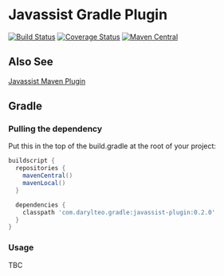 # Javassist Gradle Plugin

[![Build Status](https://travis-ci.org/darylteo/javassist-gradle-plugin.svg?branch=master)](https://travis-ci.org/darylteo/javassist-gradle-plugin)
[![Coverage Status](https://img.shields.io/coveralls/darylteo/javassist-gradle-plugin.svg)](https://coveralls.io/r/darylteo/javassist-gradle-plugin)
[![Maven Central](https://maven-badges.herokuapp.com/maven-central/com.darylteo.gradle/javassist-plugin/badge.svg)](https://maven-badges.herokuapp.com/maven-central/com.darylteo.gradle/javassist-plugin/)

## Also See

[Javassist Maven Plugin](//github.com/icon-Systemhaus-GmbH/javassist-maven-plugin)

## Gradle

### Pulling the dependency 

Put this in the top of the build.gradle at the root of your project:

```groovy
buildscript {
  repositories {
    mavenCentral()
    mavenLocal()
  }

  dependencies {
    classpath 'com.darylteo.gradle:javassist-plugin:0.2.0'
  }
}
````
 
### Usage

TBC

